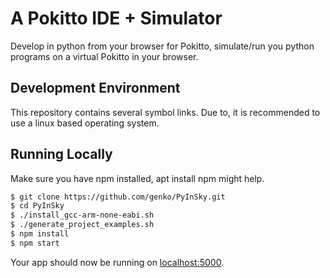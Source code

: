 # A Pokitto IDE + Simulator

Develop in python from your browser for Pokitto, simulate/run you python
programs on a virtual Pokitto in your browser.

## Development Environment

This repository contains several symbol links.
Due to, it is recommended to use a linux based operating system.

## Running Locally

Make sure you have npm installed, apt install npm might help.

```sh
$ git clone https://github.com/genko/PyInSky.git
$ cd PyInSky
$ ./install_gcc-arm-none-eabi.sh
$ ./generate_project_examples.sh
$ npm install
$ npm start
```

Your app should now be running on [localhost:5000](http://localhost:5000/).
